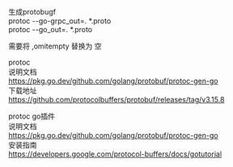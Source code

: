 生成protobugf
<br>
protoc --go-grpc_out=. *.proto
<br>
protoc --go_out=. *.proto

需要将 
,omitempty
替换为 
空



protoc 
<br>
说明文档
<br>
https://pkg.go.dev/github.com/golang/protobuf/protoc-gen-go
<br>
下载地址
<br>
https://github.com/protocolbuffers/protobuf/releases/tag/v3.15.8

protoc go插件
<br>
说明文档
<br>
https://pkg.go.dev/github.com/golang/protobuf/protoc-gen-go
<br>
安装指南
<br>
https://developers.google.com/protocol-buffers/docs/gotutorial
